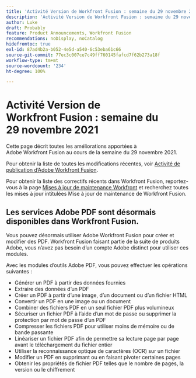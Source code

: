 ```yaml
---
title: 'Activité Version de Workfront Fusion : semaine du 29 novembre 2021'
description: 'Activité Version de Workfront Fusion : semaine du 29 novembre 2021'
author: Luke
draft: Probably
feature: Product Announcements, Workfront Fusion
recommendations: noDisplay, noCatalog
hidefromtoc: true
exl-id: 87ad4b2a-b052-4e5d-a540-6c53eba61c66
source-git-commit: 77ec3c007ce7c49ff760145fafcd7f62b273a18f
workflow-type: tm+mt
source-wordcount: '234'
ht-degree: 100%

---
```


# Activité Version de Workfront Fusion : semaine du 29 novembre 2021

Cette page décrit toutes les améliorations apportées à Adobe Workfront Fusion au cours de la semaine du 29 novembre 2021.

Pour obtenir la liste de toutes les modifications récentes, voir [Activité de publication d’Adobe Workfront Fusion](/help/workfront-fusion/fusion-product-releases/fusion-release-activity.md).

Pour obtenir la liste des correctifs récents dans Workfront Fusion, reportez-vous à la page [Mises à jour de maintenance Workfront](https://experienceleague.adobe.com/docs/workfront-known-issues/releases/current-updates.html?lang=fr) et recherchez toutes les mises à jour intitulées Mise à jour de maintenance de Workfront Fusion.

## Les services Adobe PDF sont désormais disponibles dans Workfront Fusion.

Vous pouvez désormais utiliser Adobe Workfront Fusion pour créer et modifier des PDF. Workfront Fusion faisant partie de la suite de produits Adobe, vous n’avez pas besoin d’un compte Adobe distinct pour utiliser ces modules.

Avec les modules d’outils Adobe PDF, vous pouvez effectuer les opérations suivantes :

* Générer un PDF à partir des données fournies
* Extraire des données d’un PDF
* Créer un PDF à partir d’une image, d’un document ou d’un fichier HTML
* Convertir un PDF en une image ou un document
* Combiner des fichiers PDF en un seul fichier PDF plus volumineux
* Sécuriser un fichier PDF à l’aide d’un mot de passe ou supprimer la protection par mot de passe d’un PDF
* Compresser les fichiers PDF pour utiliser moins de mémoire ou de bande passante
* Linéariser un fichier PDF afin de permettre sa lecture page par page avant le téléchargement du fichier entier
* Utiliser la reconnaissance optique de caractères (OCR) sur un fichier
* Modifier un PDF en supprimant ou en faisant pivoter certaines pages
* Obtenir les propriétés de fichier PDF telles que le nombre de pages, la version ou le chiffrement
